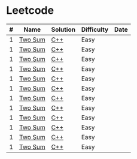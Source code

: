 # Leetcode

| # | Name | Solution | Difficulty | Date |
| --- | --- | --- | --- | --- |
| 1 | [Two Sum](https://leetcode.com/problems/two-sum/) | [C++]() | Easy |
| 1 | [Two Sum]() | [C++]() | Easy |
| 1 | [Two Sum]() | [C++]() | Easy |
| 1 | [Two Sum]() | [C++]() | Easy |
| 1 | [Two Sum]() | [C++]() | Easy |
| 1 | [Two Sum]() | [C++]() | Easy |
| 1 | [Two Sum]() | [C++]() | Easy |
| 1 | [Two Sum]() | [C++]() | Easy |
| 1 | [Two Sum]() | [C++]() | Easy |
| 1 | [Two Sum]() | [C++]() | Easy |
| 1 | [Two Sum]() | [C++]() | Easy |
| 1 | [Two Sum]() | [C++]() | Easy |
